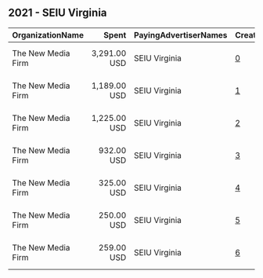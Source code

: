## 2021 - SEIU Virginia 
|OrganizationName|Spent|PayingAdvertiserNames|CreativeUrls|Impressions|Genders|AgeBrackets|CountryCodes|BillingAddresses|CandidateBallotInformation|
|:---|---:|:---|:---|---:|:---|:---|:---|:---|:---|
|The New Media Firm|3,291.00 USD|SEIU Virginia|[0](https://www.snap.com/political-ads/asset/650bdb397a8d145b9ccaf3434f17f7cfbf9ffa6789f1a905ce80fd23fcb52ee9?mediaType=mp4)|471,754||18+|united states|"1730 Rhode Island Ave, NW Ste 213,Washington,20036,US"|SEIU Virginia|
|The New Media Firm|1,189.00 USD|SEIU Virginia|[1](https://www.snap.com/political-ads/asset/4d22443404c799058986bb42b0ec3111d72787025b66455d018e63afc0e7afba?mediaType=mp4)|142,985||18+|united states|"1730 Rhode Island Ave, NW Ste 213,Washington,20036,US"|SEIU Virginia|
|The New Media Firm|1,225.00 USD|SEIU Virginia|[2](https://www.snap.com/political-ads/asset/65b1c11c894c2b0ba3714bfe40b6533eb8866878b79911880ab8341d48f3d998?mediaType=jpeg)|131,455||18+|united states|"1730 Rhode Island Ave, NW Ste 213,Washington,20036,US"|Progress Virginia|
|The New Media Firm|932.00 USD|SEIU Virginia|[3](https://www.snap.com/political-ads/asset/98bc27f1f860a6a69083a63dc34a2acafc743bc06b951fb1099c2ac4eab976e4?mediaType=mp4)|118,898||18+|united states|"1730 Rhode Island Ave, NW Ste 213,Washington,20036,US"|Progress Virginia|
|The New Media Firm|325.00 USD|SEIU Virginia|[4](https://www.snap.com/political-ads/asset/d797a9017e924ac7d1d8ecd1432b2d67cc42dd0a19049aaeb803b8f85be563bf?mediaType=jpeg)|36,873||18+|united states|"1730 Rhode Island Ave, NW Ste 213,Washington,20036,US"|Progress Virginia|
|The New Media Firm|250.00 USD|SEIU Virginia|[5](https://www.snap.com/political-ads/asset/607f6dde8a447322755340ae7090df9b7df63869528bbd3bef78545767cbcbe4?mediaType=jpeg)|27,693||18+|united states|"1730 Rhode Island Ave, NW Ste 213,Washington,20036,US"|Progress Virginia|
|The New Media Firm|259.00 USD|SEIU Virginia|[6](https://www.snap.com/political-ads/asset/ce5268db222d06cd621ea89b621ab5784bbf38314d97b1bc10420ade1a9be271?mediaType=jpeg)|20,593||18+|united states|"1730 Rhode Island Ave, NW Ste 213,Washington,20036,US"|Progress Virginia|
